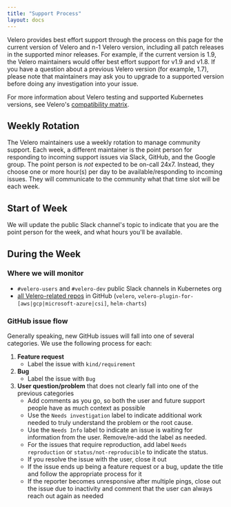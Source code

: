 ```yaml
---
title: "Support Process"
layout: docs
---
```



Velero provides best effort support through the process on this page for the current version of Velero and n-1 Velero version, including all patch releases in the supported minor releases. For example, if the current version is 1.9, the Velero maintainers would offer best effort support for v1.9 and v1.8. If you have a question about a previous Velero version (for example, 1.7), please note that maintainers may ask you to upgrade to a supported version before doing any investigation into your issue.

For more information about Velero testing and supported Kubernetes versions, see Velero's [compatibility matrix](https://github.com/vmware-tanzu/velero/blob/v1.12.0/README.md#velero-compatibility-matrix).


## Weekly Rotation

The Velero maintainers use a weekly rotation to manage community support. Each week, a different maintainer is the point person for responding to incoming support issues via Slack, GitHub, and the Google group. The point person is *not* expected to be on-call 24x7. Instead, they choose one or more hour(s) per day to be available/responding to incoming issues. They will communicate to the community what that time slot will be each week.

## Start of Week

We will update the public Slack channel's topic to indicate that you are the point person for the week, and what hours you'll be available.

## During the Week

### Where we will monitor
- `#velero-users` and `#velero-dev` public Slack channels in Kubernetes org
- [all Velero-related repos][0] in GitHub (`velero`, `velero-plugin-for-[aws|gcp|microsoft-azure|csi]`, `helm-charts`)

### GitHub issue flow

Generally speaking, new GitHub issues will fall into one of several categories. We use the following process for each:

1. **Feature request**
    - Label the issue with `kind/requirement` 
1. **Bug**
    - Label the issue with `Bug`
1. **User question/problem** that does not clearly fall into one of the previous categories
    - Add comments as you go, so both the user and future support people have as much context as possible
    - Use the `Needs investigation` label to indicate additional work needed to truly understand the problem or the root cause.
    - Use the `Needs Info` label to indicate an issue is waiting for information from the user. Remove/re-add the label as needed.
    - For the issues that require reproduction, add label `Needs reproduction` or `status/not-reproducible` to indicate the status.
    - If you resolve the issue with the user, close it out
    - If the issue ends up being a feature request or a bug, update the title and follow the appropriate process for it
    - If the reporter becomes unresponsive after multiple pings, close out the issue due to inactivity and comment that the user can always reach out again as needed

[0]: https://github.com/vmware-tanzu?q=velero&type=&language=
